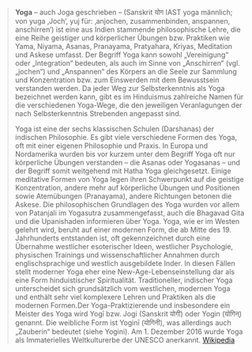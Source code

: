 > **Yoga** – auch Joga geschrieben – (Sanskrit योग IAST yoga männlich; von yuga ‚Joch‘, yuj für: ‚anjochen, zusammenbinden, anspannen, anschirren‘) ist eine aus Indien stammende philosophische Lehre, die eine Reihe geistiger und körperlicher Übungen bzw. Praktiken wie Yama, Niyama, Asanas, Pranayama, Pratyahara, Kriyas, Meditation und Askese umfasst. Der Begriff Yoga kann sowohl „Vereinigung“ oder „Integration“ bedeuten, als auch im Sinne von „Anschirren“ (vgl. „jochen“) und „Anspannen“ des Körpers an die Seele zur Sammlung und Konzentration bzw. zum Einswerden mit dem Bewusstsein verstanden werden. Da jeder Weg zur Selbsterkenntnis als Yoga bezeichnet werden kann, gibt es im Hinduismus zahlreiche Namen für die verschiedenen Yoga-Wege, die den jeweiligen Veranlagungen der nach Selbsterkenntnis Strebenden angepasst sind.
>
> Yoga ist eine der sechs klassischen Schulen (Darshanas) der indischen Philosophie. Es gibt viele verschiedene Formen des Yoga, oft mit einer eigenen Philosophie und Praxis. In Europa und Nordamerika wurden bis vor kurzem unter dem Begriff Yoga oft nur körperliche Übungen verstanden – die Asanas oder Yogasanas – und der Begriff somit weitgehend mit Hatha Yoga gleichgesetzt.
> Einige meditative Formen von Yoga legen ihren Schwerpunkt auf die geistige Konzentration, andere mehr auf körperliche Übungen und Positionen sowie Atemübungen (Pranayama), andere Richtungen betonen die Askese. Die philosophischen Grundlagen des Yoga wurden vor allem von Patanjali im Yogasutra zusammengefasst, auch die Bhagavad Gita und die Upanishaden informieren über Yoga.
> Yoga, wie er im Westen gelehrt wird, beruht auf einer modernen Form, die ab Mitte des 19. Jahrhunderts entstanden ist, oft gekennzeichnet durch eine Übernahme westlicher esoterischer Ideen, westlicher Psychologie, physischen Trainings und wissenschaftlicher Annahmen durch englischsprachige und westlich ausgebildete Inder. In diesen Fällen stellt moderner Yoga eher eine New-Age-Lebenseinstellung dar als eine Form hinduistischer Spiritualität. Traditioneller, indischer Yoga unterscheidet sich grundsätzlich vom westlichen, modernen Yoga und enthält sehr viel komplexere Lehren und Praktiken als die modernen Formen.Der Yoga-Praktizierende und insbesondere ein Meister des Yoga wird Yogī bzw. Jogi (Sanskrit योगी) oder Yogin (योगिन्) genannt. Die weibliche Form ist Yoginī (योगिनी), was allerdings auch „Zauberin“ bedeutet (siehe Yogini).
> Am 1. Dezember 2016 wurde Yoga als Immaterielles Weltkulturerbe der UNESCO anerkannt.
> [Wikipedia](https://de.wikipedia.org/wiki/Yoga)
